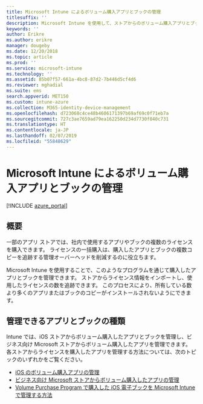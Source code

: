 ```yaml
---
title: Microsoft Intune によるボリューム購入アプリとブックの管理
titlesuffix: ''
description: Microsoft Intune を使用して、ストアからのボリューム購入アプリとブックの使用状況を管理および監視する方法について説明します。"
keywords: ''
author: Erikre
ms.author: erikre
manager: dougeby
ms.date: 12/20/2018
ms.topic: article
ms.prod: ''
ms.service: microsoft-intune
ms.technology: ''
ms.assetid: 85b07f57-661a-4bc8-87d2-7b446d5cf4d6
ms.reviewer: mghadial
ms.suite: ems
search.appverid: MET150
ms.custom: intune-azure
ms.collection: M365-identity-device-management
ms.openlocfilehash: d723068c4ce48b4606171397b69af69c0f71eb7a
ms.sourcegitcommit: 727c3ae7659ad79ea162250d234d7730f840c731
ms.translationtype: HT
ms.contentlocale: ja-JP
ms.lasthandoff: 02/07/2019
ms.locfileid: "55848629"
---
```

# <a name="manage-volume-purchased-apps-and-books-with-microsoft-intune"></a>Microsoft Intune によるボリューム購入アプリとブックの管理

[!INCLUDE [azure_portal](./includes/azure_portal.md)]

## <a name="introduction"></a>概要

一部のアプリ ストアでは、社内で使用するアプリやブックの複数のライセンスを購入できます。 ライセンスの一括購入は、購入したアプリとブックの複数コピーを追跡する管理オーバーヘッドを削減するのに役立ちます。

Microsoft Intune を使用することで、このようなプログラムを通じて購入したアプリとブックを管理できます。 ストアからライセンス情報をインポートし、使用したライセンスの数を追跡できます。 このプロセスにより、所有している数より多くのアプリまたはブックのコピーがインストールされないようにできます。

## <a name="which-types-of-apps-and-books-can-you-manage"></a>管理できるアプリとブックの種類

Intune では、iOS ストアからボリューム購入したアプリとブックを管理し、ビジネス向け Microsoft ストアからボリューム購入したアプリを管理できます。 各ストアからライセンスを購入したアプリを管理する方法については、次のトピックのいずれかをご覧ください。

- [iOS のボリューム購入アプリの管理](vpp-apps-ios.md)
- [ビジネス向け Microsoft ストアからボリューム購入したアプリの管理](windows-store-for-business.md)
- [Volume Purchase Program で購入した iOS 電子ブックを Microsoft Intune で管理する方法](vpp-ebooks-ios.md)
